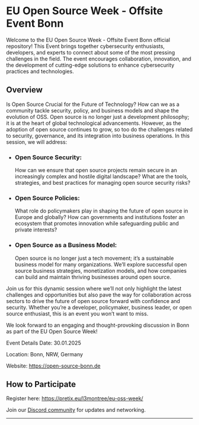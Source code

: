 # EU Open Source Week - Offsite Event Bonn
Welcome to the EU Open Source Week - Offsite Event Bonn official repository! This Event brings together cybersecurity enthusiasts, developers, and experts to connect about some of the most pressing challenges in the field. The event encourages collaboration, innovation, and the development of cutting-edge solutions to enhance cybersecurity practices and technologies.

## Overview
Is Open Source Crucial for the Future of Technology? How can we as a community tackle security, policy, and business models and shape the evolution of OSS.
Open source is no longer just a development philosophy; it is at the heart of global technological advancements. However, as the adoption of open source continues to grow, so too do the challenges related to security, governance, and its integration into business operations. In this session, we will address:

- ### Open Source Security: 
  How can we ensure that open source projects remain secure in an increasingly complex and hostile digital landscape? What are the tools, strategies, and best practices for managing open source security risks?

- ### Open Source Policies: 
  What role do policymakers play in shaping the future of open source in Europe and globally? How can governments and institutions foster an ecosystem that promotes innovation while safeguarding public and private interests?

- ### Open Source as a Business Model: 
  Open source is no longer just a tech movement; it’s a sustainable business model for many organizations. We’ll explore successful open source business strategies, monetization models, and how companies can build and maintain thriving businesses around open source.

Join us for this dynamic session where we’ll not only highlight the latest challenges and opportunities but also pave the way for collaboration across sectors to drive the future of open source forward with confidence and security. Whether you’re a developer, policymaker, business leader, or open source enthusiast, this is an event you won’t want to miss.



We look forward to an engaging and thought-provoking discussion in Bonn as part of the EU Open Source Week!


Event Details
Date: 30.01.2025

Location: Bonn, NRW, Germany

Website: https://open-source-bonn.de

## How to Participate
Register here: https://pretix.eu/l3montree/eu-oss-week/

Join our [Discord community](https://discord.gg/BCBjCvgk) for updates and networking.

---
